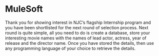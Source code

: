 # MuleSoft
Thank you for showing interest in NJC’s flagship Internship program and you have been shortlisted for the next round of selection process.  Next round is quite simple, all you need to do is create a database, store your interesting movie names with the names of lead actor, actress, year of release and the director name. Once you have stored the details, then use any programming language of your choice to retrieve the details.
